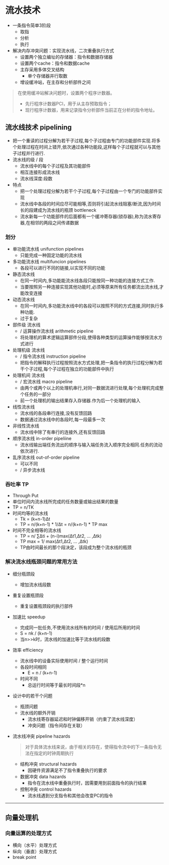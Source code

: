 # 流水技术

* 一条指令简单3阶段
  * 取指
  * 分析
  * 执行
* 解决内存冲突问题：实现流水线，二次重叠执行方式
  * 设置两个独立编址的存储器：指令和数据存储器
  * 设置两个cache：指令和数据cache
  * 主存采用多体交叉结构
    * 单个存储器并行取数
  * 增设缓冲站，在主存和分析部件之间
> 在使用缓冲站解决问题时，设置两个程序计数器。
> * 先行程序计数器PCI，用于从主存预取指令；
> * 现行程序计数器，用来记录指令分析部件当前正在分析的指令地址。

## 流水线技术 pipelining

* 把一个重读的过程分解为若干子过程,每个子过程由专门的功能部件实现.将多个处理过程在时间上错开,依次通过各种功能段,这样每个子过程就可以与其他子过程并行进行.
* 流水线的级 / 段
  * 流水线中的每个子过程及其功能部件
  * 相互连接形成流水线
  * 流水线深度:段数
* 特点
  * 把一个处理过程分解为若干个子过程,每个子过程由一个专门的功能部件实现
  * 流水线中各段的时间应尽可能相等,否则将引起流水线阻塞/断流,因为时间长的段建成为流水线的瓶颈 bottleneck
  * 流水新每一个功能部件的后面都有一个缓冲寄存器(锁存器),称为流水寄存器,在相邻的两段之间传递数据

### 划分

* 单功能流水线 unifunction pipelines
  * 只能完成一种固定功能的流水线
* 多功能流水线 multifuncion pipelines
  * 各段可以进行不同的链接,以实现不同的功能
* 静态流水线
  * 在同一时间内,多功能能流水线各段只能按同一种功能的连接方式工作.
  * 当要按照另一种连接实现其他功能时,必须等原来所有任务都流出流水线,才能改变连接
* 动态流水线
  * 在同一时间内,多功能流水线中的各段可以按照不同的方式连接,同时执行多种功能.
  * 过于复杂
* 部件级 流水线
  * / 运算操作流水线 arithmetic pipeline
  * 将处理机的算术逻辑运算部件分段,使得各种类型的运算操作能够按流水方式进行
* 处理机级 流水线
  * / 指令流水线 instruction pipeline
  * 把指令的解释执行过程按照流水方式处理,把一条指令的执行过程分解为若干个子过程,每个子过程在独立的功能部件中执行
* 处理机间 流水线
  * / 宏流水线 macro pipeline
  * 由两个或两个以上的处理机串行,对同一数据流进行处理,每个处理机完成整个任务的一部分
  * 前一个处理机的输出结果存入存储器.作为后一个处理机的输入
* 线性流水线
  * 流水线的各段串行连接,没有反馈回路
  * 数据通过流水线中的各段时,每一段最多一次
* 非线性流水线
  * 流水线中除了有串行的连接外,还有反馈回路
* 顺序流水线 in-order pipeliine
  * 流水线输出端任务流出的顺序与输入端任务流入顺序完全相同.任务的流动依次进行.
* 乱序流水线 out-of-order pipeline
  * 可以不同
  * / 异步流水线

### 吞吐率 TP

* Through Put
* 单位时间内流水线所完成的任务数量或输出结果的数量
* TP = n/TK
* 时间均等的流水线
  * Tk = (k+n-1)Δt
  * TP = n/(k+n-1) \* 1/Δt = n/(k+n-1) \* TP max
* 时间不完全相等的流水线
  * TP = n/ ∑Δti + (n-i)max(Δt1,Δt2, ... ,Δtk)
  * TP max = 1/ max(Δt1,Δt2, ... ,Δtk)
  * TP由时间最长的那个段决定，该段成为整个流水线的瓶颈

### 解决流水线瓶颈问题的常用方法

* 细分瓶颈段
  * 增加流水线段数
* 重复设置瓶颈段
  * 重复设置瓶颈段的执行部件

* 加速比 speedup
  * 完成同一批任务,不使用流水线所有的时间 / 使用后所用的时间
  * S = nk / (k+n-1)
  * 当n>>k时，流水线的加速比等于流水线的段数
* 效率 efficiency
  * 流水线中的设备实际使用时间 / 整个运行时间
  * 各段时间相同
    * E = n / (k+n-1)
  * 时间不同
    * 总运行时间等于最长时间段\*n
* 设计中的若干个问题
  * 瓶颈问题
  * 流水线的额外开销
    * 流水线寄存器延迟和时钟偏移开销（约束了流水线深度）
    * 冲突问题（指令间存在关联）
* 流水线冲突 pipeline hazards
  > 对于具体流水线来说，由于相关的存在，使得指令流中的下一条指令无法在指定的时钟周期执行
  * 结构冲突 structural hazards
    * 因硬件资源满足不了指令重叠执行的要求
  * 数据冲突 data hazards
    * 指令在流水线中重叠执行时，因需要用到前面指令的执行结果
  * 控制冲突 control hazards
    * 流水线遇到分支指令和其他会改变PC的指令

---

## 向量处理机

### 向量运算的处理方式

* 横向（水平）处理方式
* 纵向（垂直）处理方式
* break point